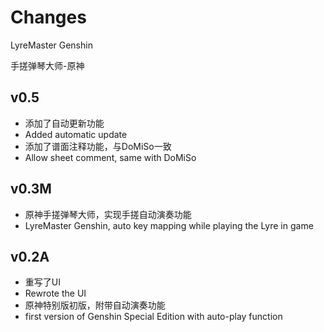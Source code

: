 # Changes

LyreMaster Genshin

手搓弹琴大师-原神

## v0.5

- 添加了自动更新功能
- Added automatic update
- 添加了谱面注释功能，与DoMiSo一致
- Allow sheet comment, same with DoMiSo

## v0.3M

- 原神手搓弹琴大师，实现手搓自动演奏功能
- LyreMaster Genshin, auto key mapping while playing the Lyre in game

## v0.2A

- 重写了UI
- Rewrote the UI
- 原神特别版初版，附带自动演奏功能
- first version of Genshin Special Edition with auto-play function
